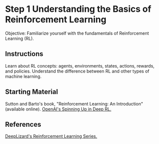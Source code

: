 # Step 1 Understanding the Basics of Reinforcement Learning

Objective: Familiarize yourself with the fundamentals of Reinforcement Learning (RL).

## Instructions

Learn about RL concepts: agents, environments, states, actions, rewards, and policies.
Understand the difference between RL and other types of machine learning.

## Starting Material

Sutton and Barto's book, "Reinforcement Learning: An Introduction" (available online).
[OpenAI's Spinning Up in Deep RL.](https://spinningup.openai.com/en/latest/)

## References

[DeepLizard's Reinforcement Learning Series.](https://deeplizard.com/course/rlcpailzrd)
